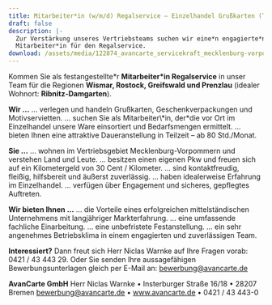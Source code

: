 ```yaml
---
title: Mitarbeiter*in (w/m/d) Regalservice – Einzelhandel Grußkarten (Teilzeit)
draft: false
description: |-
  Zur Verstärkung unseres Vertriebsteams suchen wir eine*n engagierte*n
  Mitarbeiter*in für den Regalservice.
download: /assets/media/122874_avancarte_servicekraft_mecklenburg-vorpommern.pdf
---
```

Kommen Sie als festangestellte\*r **Mitarbeiter\*in Regalservice** in unser Team für die Regionen **Wismar, Rostock, Greifswald und Prenzlau** (idealer Wohnort: **Ribnitz-Damgarten**).

**Wir ...**
... verlegen und handeln Grußkarten, Geschenkverpackungen und Motivservietten.
... suchen Sie als Mitarbeiter\\*in, der\*die vor Ort im Einzelhandel unsere Ware einsortiert und Bedarfsmengen ermittelt.
... bieten Ihnen eine attraktive Daueranstellung in Teilzeit – ab 80 Std./Monat.

**Sie ...**
... wohnen im Vertriebsgebiet Mecklenburg-Vorpommern und verstehen Land und Leute.
... besitzen einen eigenen Pkw und freuen sich auf ein Kilometergeld von 30 Cent / Kilometer.
... sind kontaktfreudig, fleißig, hilfsbereit und äußerst zuverlässig.
... haben idealerweise Erfahrung im Einzelhandel.
... verfügen über Engagement und sicheres, gepflegtes Auftreten.

**Wir bieten Ihnen ...**
... die Vorteile eines erfolgreichen mittelständischen Unternehmens mit langjähriger Markterfahrung.
... eine umfassende fachliche Einarbeitung.
... eine unbefristete Festanstellung.
... ein sehr angenehmes Betriebsklima in einem engagierten und zuverlässigen Team.

**Interessiert?**
Dann freut sich Herr Niclas Warnke auf Ihre Fragen vorab: 0421 / 43 443 29. Oder Sie senden Ihre aussagefähigen Bewerbungsunterlagen gleich per E-Mail an: bewerbung@avancarte.de

**AvanCarte GmbH**
Herr Niclas Warnke • Insterburger Straße 16/18 • 28207 Bremen
bewerbung@avancarte.de • www.avancarte.de • 0421 / 43 443-0